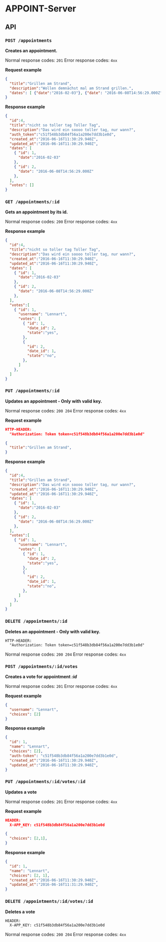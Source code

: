 # APPOINT-Server

## API

### `POST /appointments`

**Creates an appointment.**

Normal response codes: `201`
Error response codes: `4xx`

**Request example**
```json
{
  "title":"Grillen am Strand",
  "description":"Wollen demnächst mal am Strand grillen.",
  "dates": [ {"date":"2016-02-03"}, {"date": "2016-06-08T14:56:29.000Z"} ]
}
```

**Response example**
```json
{
  "id":4,
  "title":"nicht so toller tag Toller Tag",
  "description":"Das wird ein soooo toller tag, nur wann?",
  "auth_token":"c51f548b3db84f56a1a200e7dd3b1e0d",
  "created_at":"2016-06-16T11:30:29.940Z",
  "updated_at":"2016-06-16T11:30:29.940Z",
  "dates": [ 
    { "id": 1,
      "date":"2016-02-03"
    },
    { "id": 2,
      "date": "2016-06-08T14:56:29.000Z"
    },
  ],
  "votes": [] 
}
```

### `GET /appointments/:id`

**Gets an appointment by its id.**

Normal response codes: `200`
Error response codes: `4xx`

**Response example**
```json
{
  "id":4,
  "title":"nicht so toller tag Toller Tag",
  "description":"Das wird ein soooo toller tag, nur wann?",
  "created_at":"2016-06-16T11:30:29.940Z",
  "updated_at":"2016-06-16T11:30:29.940Z",
  "dates": [ 
    { "id": 1,
      "date":"2016-02-03"
    },
    { "id": 2,
      "date": "2016-06-08T14:56:29.000Z"
    },
  ],
  "votes":[
    { "id": 1,
      "username": "Lennart",
      "votes": [
        { "id": 1,
          "date_id": 2,
          "state":"yes",
        },
        { 
          "id": 2,
          "date_id": 1,
          "state":"no",
        },
      ]
    },
  ]
}
```

### `PUT /appointments/:id`

**Updates an appointment - Only with valid key.**

Normal response codes: `200 204`
Error response codes: `4xx`

**Request example**
```json
HTTP-HEADER:
  "Authorization: Token token=c51f548b3db84f56a1a200e7dd3b1e0d"

{
  "title":"Grillen am Strand",
}
```

**Response example**
```json
{
  "id":4,
  "title":"Grillen am Strand",
  "description":"Das wird ein soooo toller tag, nur wann?",
  "created_at":"2016-06-16T11:30:29.940Z",
  "updated_at":"2016-06-16T11:30:29.940Z",
  "dates": [ 
    { "id": 1,
      "date":"2016-02-03"
    },
    { "id": 2,
      "date": "2016-06-08T14:56:29.000Z"
    },
  ],
  "votes":[
    { "id": 1,
      "username": "Lennart",
      "votes": [
        { "id": 1,
          "date_id": 2,
          "state":"yes",
        },
        { 
          "id": 2,
          "date_id": 1,
          "state":"no",
        },
      ]
    },
  ]
}
```

### `DELETE /appointments/:id`

**Deletes an appointment - Only with valid key.**

```
HTTP-HEADER:
  "Authorization: Token token=c51f548b3db84f56a1a200e7dd3b1e0d"
```

Normal response codes: `200 204`
Error response codes: `4xx`

### `POST /appointments/:id/votes`

**Creates a vote for appointment *:id***

Normal response codes: `201`
Error response codes: `4xx`

**Request example**
```json
{
  "username": "Lennart",
  "choices": [2]
}
```

**Response example**
```json
{
  "id": 1,
  "name": "Lennart",
  "choices": [2],
  "auth-token": "c51f548b3db84f56a1a200e7dd3b1e0d",
  "created_at":"2016-06-16T11:30:29.940Z",
  "updated_at":"2016-06-16T11:30:29.940Z",
}
```

### `PUT /appointments/:id/votes/:id`

**Updates a vote**

Normal response codes: `201`
Error response codes: `4xx`

**Request example**
```json
HEADER:
  X-APP_KEY: c51f548b3db84f56a1a200e7dd3b1e0d

{
  "choices": [2,1],
}
```

**Response example**
```json
{
  "id": 1,
  "name": "Lennart",
  "choices": [2, 1],
  "created_at":"2016-06-16T11:30:29.940Z",
  "updated_at":"2016-06-16T11:31:29.940Z",
}
```

### `DELETE /appointments/:id/votes/:id`

**Deletes a vote**

```
HEADER:
  X-APP_KEY: c51f548b3db84f56a1a200e7dd3b1e0d
```

Normal response codes: `200 204`
Error response codes: `4xx`
